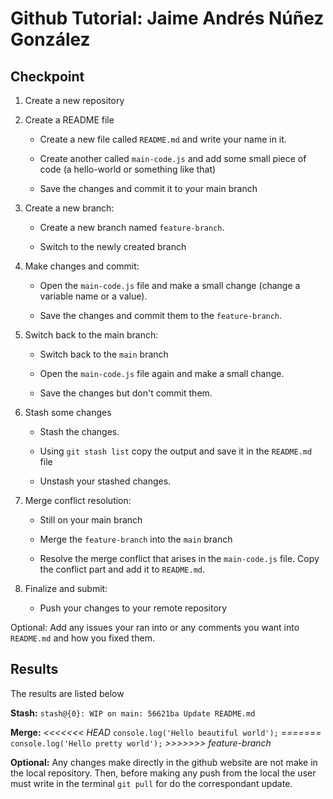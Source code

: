 # Github Tutorial: Jaime Andrés Núñez González

## Checkpoint
1. Create a new repository 

2. Create a README file 

    - Create a new file called `README.md` and write your name in it. 

    - Create another called `main-code.js` and add some small piece of code (a hello-world or something like that) 

    - Save the changes and commit it to your main branch 

3. Create a new branch: 

    - Create a new branch named `feature-branch`. 

    - Switch to the newly created branch 

4. Make changes and commit: 

    - Open the `main-code.js` file and make a small change (change a variable name or a value). 

    - Save the changes and commit them to the `feature-branch`. 

5. Switch back to the main branch: 

    - Switch back to the `main` branch 

    - Open the `main-code.js` file again and make a small change. 

    - Save the changes but don't commit them. 

6. Stash some changes 

    - Stash the changes. 

    - Using `git stash list` copy the output and save it in the `README.md` file 

    - Unstash your stashed changes. 

6. Merge conflict resolution: 

    - Still on your main branch 

    - Merge the `feature-branch` into the `main` branch 

    - Resolve the merge conflict that arises in the `main-code.js` file. Copy the conflict part and add it to `README.md`. 

7. Finalize and submit: 

    - Push your changes to your remote repository
   
Optional: Add any issues your ran into or any comments you want into `README.md` and how you fixed them. 

## Results
The results are listed below

**Stash:** 
`stash@{0}: WIP on main: 56621ba Update README.md`

**Merge:** 
*<<<<<<< HEAD*
`console.log('Hello beautiful world');`
*=======*
`console.log('Hello pretty world');`
*>>>>>>> feature-branch*

**Optional:** Any changes make directly in the github website are not make in the local repository. Then, before making any push from the local the user must write in the terminal `git pull` for do the correspondant update.


